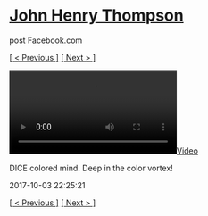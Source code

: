 # [John Henry Thompson](../README.md)
post Facebook.com

[[ < Previous ]](2017-10-04-3.md) [[ Next > ]](2017-10-03-2.md)

[![](../media/2017-10-03/DICE-colored-mind-Deep-in-the-color-vortex.mp4)](../README.md)

DICE colored mind. Deep in the color vortex!

2017-10-03 22:25:21

[[ < Previous ]](2017-10-04-3.md) [[ Next > ]](2017-10-03-2.md)